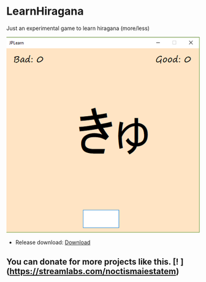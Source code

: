 # LearnHiragana
Just an experimental game to learn hiragana (more/less)

![alt text](https://github.com/ArsDankeZik/LearnHiragana/blob/master/JPGame/Game.png "Screenshot")


 - Release download: [Download](https://github.com/ArsDankeZik/LearnHiragana/blob/master/JPGame/bin/Debug/JPGame.exe)


## You can donate for more projects like this. [! [](https://static-cdn.jtvnw.net/jtv_user_pictures/panel-40065450-image-bc7354bc-87e5-49e9-b635-871bb9d0dcc1)](https://streamlabs.com/noctismaiestatem)
